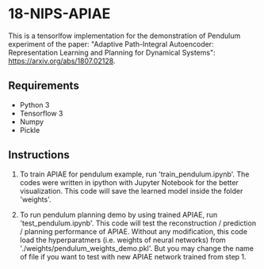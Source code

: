 # 18-NIPS-APIAE

This is a tensorlfow implementation for the demonstration of Pendulum experiment of the paper: "Adaptive Path-Integral Autoencoder: Representation Learning and Planning for Dynamical Systems":
https://arxiv.org/abs/1807.02128.

## Requirements

- Python 3
- Tensorflow 3
- Numpy
- Pickle

## Instructions

1. To train APIAE for pendulum example, run 'train_pendulum.ipynb'.
The codes were written in ipython with Jupyter Notebook for the better visualization.
This code will save the learned model inside the folder 'weights'.

2. To run pendulum planning demo by using trained APIAE, run 'test_pendulum.ipynb'.
This code will test the reconstruction / prediction / planning performance of APIAE.
Without any modification, this code load the hyperparatmers (i.e. weights of neural networks) from './weights/pendulum_weights_demo.pkl'.
But you may change the name of file if you want to test with new APIAE network trained from step 1.
